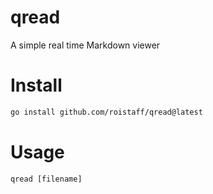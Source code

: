 # qread
A simple real time Markdown viewer
# Install
```bash
go install github.com/roistaff/qread@latest
```
# Usage
```
qread [filename]
```
